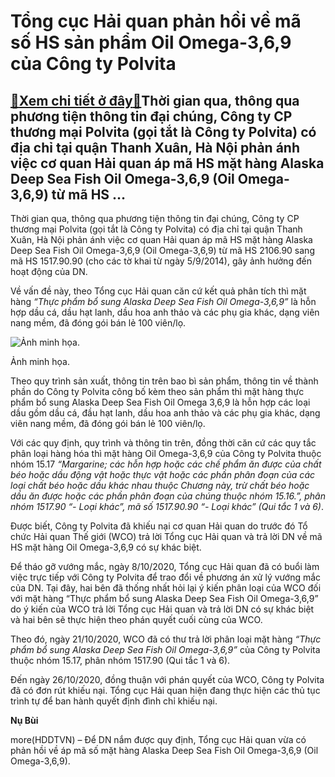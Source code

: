 Tổng cục Hải quan phản hồi về mã số HS sản phẩm Oil Omega-3,6,9 của Công ty Polvita
===================================================================================

[:gift:Xem chi tiết ở đây:gift:](https://hddtvn.com/tong-cuc-hai-quan-phan-hoi-ve-ma-so-hs-san-pham-oil-omega-369-cua-cong-ty-polvita/)Thời gian qua, thông qua phương tiện thông tin đại chúng, Công ty CP thương mại Polvita (gọi tắt là Công ty Polvita) có địa chỉ tại quận Thanh Xuân, Hà Nội phản ánh việc cơ quan Hải quan áp mã HS mặt hàng Alaska Deep Sea Fish Oil Omega-3,6,9 (Oil Omega-3,6,9) từ mã HS …
------------------------------------------------------------------------------------------------------------------------------------------------------------------------------------------------------------------------------------------------------------------------------


Thời gian qua, thông qua phương tiện thông tin đại chúng, Công ty CP thương mại Polvita (gọi tắt là Công ty Polvita) có địa chỉ tại quận Thanh Xuân, Hà Nội phản ánh việc cơ quan Hải quan áp mã HS mặt hàng Alaska Deep Sea Fish Oil Omega-3,6,9 (Oil Omega-3,6,9) từ mã HS 2106.90 sang mã HS 1517.90.90 (cho các tờ khai từ ngày 5/9/2014), gây ảnh hưởng đến hoạt động của DN.


Về vấn đề này, theo Tổng cục Hải quan căn cứ kết quả phân tích thì mặt hàng *“Thực phẩm bổ sung Alaska Deep Sea Fish Oil Omega-3,6,9”* là hỗn hợp dầu cá, dầu hạt lanh, dầu hoa anh thảo và các phụ gia khác, dạng viên nang mềm, đã đóng gói bán lẻ 100 viên/lọ.





![Ảnh minh họa.](https://hddtvn.com/wp-content/uploads/2021/01/5055_7_VGBW.jpg "Ảnh minh họa.")


Ảnh minh họa.



Theo quy trình sản xuất, thông tin trên bao bì sản phẩm, thông tin về thành phần do Công ty Polvita công bố kèm theo sản phẩm thì mặt hàng thực phẩm bổ sung Alaska Deep Sea Fish Oil Omega 3,6,9 là hỗn hợp các loại dầu gồm dầu cá, đầu hạt lanh, dầu hoa anh thảo và các phụ gia khác, dạng viên nang mềm, đã đóng gói bán lẻ 100 viên/lọ.


Với các quy định, quy trình và thông tin trên, đồng thời căn cứ các quy tắc phân loại hàng hóa thì mặt hàng Oil Omega-3,6,9 của Công ty Polvita thuộc nhóm 15.17 *“Margarine; các hỗn hợp hoặc các chế phẩm ăn được của chất béo hoặc dầu động vật hoặc thực vật hoặc các phần phân đoạn của các loại chất béo hoặc dầu khác nhau thuộc Chương này, trừ chất béo hoặc dầu ăn được hoặc các phần phân đoạn của chúng thuộc nhóm 15.16.”, phân nhóm 1517.90 “- Loại khác”, mã số 1517.90.90 “- Loại khác” (Qui tắc 1 và 6)*.


Được biết, Công ty Polvita đã khiếu nại cơ quan Hải quan do trước đó Tổ chức Hải quan Thế giới (WCO) trả lời Tổng cục Hải quan và trả lời DN về mã HS mặt hàng Oil Omega-3,6,9 có sự khác biệt.


Để tháo gỡ vướng mắc, ngày 8/10/2020, Tổng cục Hải quan đã có buổi làm việc trực tiếp với Công ty Polvita để trao đổi về phương án xử lý vướng mắc của DN. Tại đây, hai bên đã thống nhất hỏi lại ý kiến phân loại của WCO đối với mặt hàng “Thực phẩm bổ sung Alaska Deep Sea Fish Oil Omega-3,6,9” do ý kiến của WCO trả lời Tổng cục Hải quan và trả lời DN có sự khác biệt và hai bên sẽ thực hiện theo phán quyết cuối cùng của WCO.


Theo đó, ngày 21/10/2020, WCO đã có thư trả lời phân loại mặt hàng *“Thực phẩm bổ sung Alaska Deep Sea Fish Oil Omega-3,6,9”* của Công ty Polvita thuộc nhóm 15.17, phân nhóm 1517.90 (Qui tắc 1 và 6).


Đến ngày 26/10/2020, đồng thuận với phán quyết của WCO, Công ty Polvita đã có đơn rút khiếu nại. Tổng cục Hải quan hiện đang thực hiện các thủ tục trình tự để ban hành quyết định đình chỉ khiếu nại.




**Nụ Bùi**



more(HDDTVN) – Để DN nắm được quy định, Tổng cục Hải quan vừa có phản hồi về áp mã số mặt hàng Alaska Deep Sea Fish Oil Omega-3,6,9 (Oil Omega-3,6,9).

